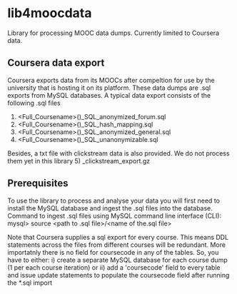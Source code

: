 # lib4moocdata
Library for processing MOOC data dumps.  Currently limited to Coursera data.

Coursera data export
--------------------
Coursera exports data from its MOOCs after compeltion for use by the university that is hosting it on its platform. These data dumps are .sql exports from MySQL databases.
A typical data export consists of the following .sql files

1) <Full_Coursename>(<coursecode>)_SQL_anonymized_forum.sql
2) <Full_Coursename>(<coursecode>)_SQL_hash_mapping.sql
3) <Full_Coursename>(<coursecode>)_SQL_anonymized_general.sql
4) <Full_Coursename>(<coursecode>)_SQL_unanonymizable.sql

Besides, a txt file with clickstream data is also provided. We do not process them yet in this library
5) <coursecode>_clickstream_export.gz

Prerequisites
-------------
To use the library to process and analyse your data you will first need to install the MySQL database and ingest the .sql files into the database.
Command to ingest .sql files using MySQL command line interface (CLI):
mysql\> source \<path to .sql file\>/\<name of the.sql file\>

Note that Coursera supplies a sql export for every course. This means DDL statements across the files from different courses will be redundant. More importatnly there is no field for coursecode in any of the tables. So, you have to either:
i) create a separate MySQL database for each course dump (1 per each course iteration) or
ii) add a 'coursecode' field to every table and issue update statements to populate the coursecode field after running the *.sql import



